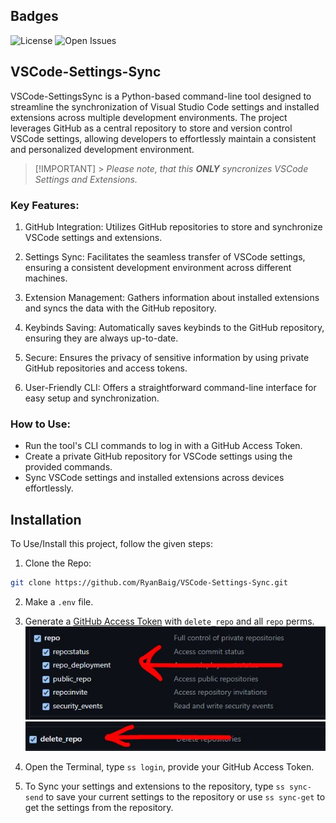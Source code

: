 ## Badges

![License](https://badgers.space/github/license/RyanBaig/VSCode-Settings-Sync/) ![Open Issues](https://badgers.space/github/open-issues/RyanBaig/VSCode-Settings-Sync)

## VSCode-Settings-Sync

VSCode-SettingsSync is a Python-based command-line tool designed to streamline the synchronization of Visual Studio Code settings and installed extensions across multiple development environments. The project leverages GitHub as a central repository to store and version control VSCode settings, allowing developers to effortlessly maintain a consistent and personalized development environment.

> [!IMPORTANT] > _Please note, that this **ONLY** syncronizes VSCode Settings and Extensions._

### Key Features:

1. GitHub Integration: Utilizes GitHub repositories to store and synchronize VSCode settings and extensions.

2. Settings Sync: Facilitates the seamless transfer of VSCode settings, ensuring a consistent development environment across different machines.

3. Extension Management: Gathers information about installed extensions and syncs the data with the GitHub repository.

4. Keybinds Saving: Automatically saves keybinds to the GitHub repository, ensuring they are always up-to-date.
5. Secure: Ensures the privacy of sensitive information by using private GitHub repositories and access tokens.

6. User-Friendly CLI: Offers a straightforward command-line interface for easy setup and synchronization.

### How to Use:

- Run the tool's CLI commands to log in with a GitHub Access Token.
- Create a private GitHub repository for VSCode settings using the provided commands.
- Sync VSCode settings and installed extensions across devices effortlessly.

## Installation

To Use/Install this project, follow the given steps:

1. Clone the Repo:

```bash
git clone https://github.com/RyanBaig/VSCode-Settings-Sync.git
```

2. Make a `.env` file.

3. Generate a [GitHub Access Token](https://github.com/settings/tokens) with `delete_repo` and all `repo` perms.
![Token Perms IMG 1](./screenshots/token-perms1.JPG)
![Token Perms IMG 2](./screenshots/token-perms2.JPG)

4. Open the Terminal, type `ss login`, provide your GitHub Access Token.

5. To Sync your settings and extensions to the repository, type `ss sync-send` to save your current settings to the repository or use `ss sync-get` to get the settings from the repository.
